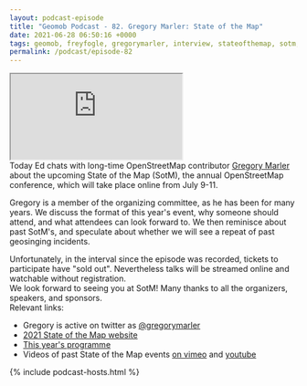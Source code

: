 ```yaml
--- 
layout: podcast-episode
title: "Geomob Podcast - 82. Gregory Marler: State of the Map"
date: 2021-06-28 06:50:16 +0000
tags: geomob, freyfogle, gregorymarler, interview, stateofthemap, sotm, openstreetmap
permalink: /podcast/episode-82
---
```


<iframe class="castos-iframe-player" src="https://5e2e9055a029d5-78101471.castos.com/player/515384"></iframe>

<div class="pt20">
Today Ed chats with long-time OpenStreetMap contributor
<a href="https://twitter.com/gregorymarler">Gregory Marler</a> about
the upcoming State of the Map (SotM), the annual OpenStreetMap conference,
which will take place online from July 9-11. 

Gregory is a member of the organizing committee, as he has been for many years.
We discuss the format of this year's event, why someone should attend,
and what attendees can look forward to. We then reminisce about past SotM's,
and speculate about whether we will see a repeat of past geosinging
incidents.
<div class="pt10">
Unfortunately, in the interval since the episode was recorded, tickets to
participate have "sold out". Nevertheless talks will be streamed online and
watchable without registration. 
</div>

<div class="pt10">
We look forward to seeing you at SotM! Many thanks to all the organizers,
speakers, and sponsors.
</div>

</div>

<div class="pt20">
  Relevant links:
  <ul>
    <li class="pt10">Gregory is active on twitter as <a href="https://twitter.com/gregorymarler">@gregorymarler</a></li>
    <li class="pt10"><a href="https://2021.stateofthemap.org/">2021 State of the Map website</a></li>
    <li class="pt10"><a href="https://2021.stateofthemap.org/programme/">This year's programme</a></li>
    <li class="pt10">Videos of past State of the Map events 
    <a href="https://vimeo.com/openstreetmap">on vimeo</a> 
    and 
    <a href="https://vimeo.com/openstreetmap">youtube</a></li>
    
  </ul>  
</div>

{% include podcast-hosts.html %}












